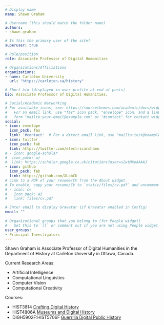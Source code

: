 ```yaml
---
# Display name
name: Shawn Graham

# Username (this should match the folder name)
authors:
- shawn_graham

# Is this the primary user of the site?
superuser: true

# Role/position
role: Associate Professor of Digital Humanities

# Organizations/Affiliations
organizations:
- name: Carleton University
  url: "https://carleton.ca/history"

# Short bio (displayed in user profile at end of posts)
bio: Associate Professor of Digital Humanities.

# Social/Academic Networking
# For available icons, see: https://sourcethemes.com/academic/docs/widgets/#icons
#   For an email link, use "fas" icon pack, "envelope" icon, and a link in the
#   form "mailto:your-email@example.com" or "#contact" for contact widget.
social:
- icon: envelope
  icon_pack: fas
  link: '#contact'  # For a direct email link, use "mailto:test@example.org".
- icon: twitter
  icon_pack: fab
  link: https://twitter.com/electricarchaeo
# - icon: google-scholar
#  icon_pack: ai
#  link: https://scholar.google.co.uk/citations?user=sIwtMXoAAAAJ
- icon: github
  icon_pack: fab
  link: https://github.com/XLabCU
# Link to a PDF of your resume/CV from the About widget.
# To enable, copy your resume/CV to `static/files/cv.pdf` and uncomment the lines below.  
# - icon: cv
#   icon_pack: ai
#   link: files/cv.pdf

# Enter email to display Gravatar (if Gravatar enabled in Config)
email: ""
  
# Organizational groups that you belong to (for People widget)
#   Set this to `[]` or comment out if you are not using People widget.  
user_groups:
- Principal Investigators
---
```


Shawn Graham is Associate Professor of Digital Humanities in the Department of History at Carleton University in Ottawa, Canada.

Current Research Areas:
- Artificial Intelligence
- Computational Linguistics
- Computer Vision
- Computational Creativity

Courses:
- HIST3814 [Crafting Digital History](https://craftingdigitalhistory.ca)
- HIST4806A [Museums and Digital History](https://shawngraham.github.io/chi)
- DIGH5902F:HIST5706F [Guerrilla Digital Public History](https://shawngraham.github.io/guerrilla-dh)
